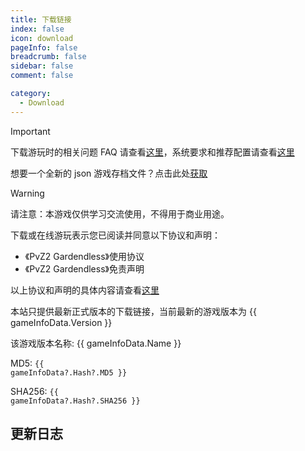 ```yaml
---
title: 下载链接
index: false
icon: download
pageInfo: false
breadcrumb: false
sidebar: false
comment: false

category:
  - Download
---
```


<script setup>
import axios from 'axios';
import { ref, onBeforeMount, onMounted } from 'vue';

const gameInfoData = ref(null);

onBeforeMount(() => {
  axios.get('/jsons/gameinfo.json').then(res => {
    gameInfoData.value = res.data;
  });
})
onMounted(() => {
  (window.adsbygoogle = window.adsbygoogle || []).push({});
})
</script>

> [!important]
> 下载游玩时的相关问题 FAQ 请查看[这里](../guide/FAQ.md)，系统要求和推荐配置请查看[这里](../guide/requirement.md)
>
> 想要一个全新的 json 游戏存档文件？点击此处[获取](../useful-tool/save-editor.md)

> [!warning]
> 请注意：本游戏仅供学习交流使用，不得用于商业用途。
>
> 下载或在线游玩表示您已阅读并同意以下协议和声明：
>
> - 《PvZ2 Gardendless》使用协议
> - 《PvZ2 Gardendless》免责声明
>
> 以上协议和声明的具体内容请查看[这里](../instructions/)

本站只提供最新正式版本的下载链接<span v-if="gameInfoData?.Version">，当前最新的游戏版本为 {{ gameInfoData.Version }}</span>

<span v-if="gameInfoData?.Name">该游戏版本名称: {{ gameInfoData.Name }}</span>

<span v-if="gameInfoData?.Hash?.MD5">MD5: <code>{{ gameInfoData?.Hash?.MD5 }}</code></span>

<span v-if="gameInfoData?.Hash?.SHA256">SHA256: <code>{{ gameInfoData?.Hash?.SHA256 }}</code></span>

## 更新日志

<template v-if="gameInfoData?.NewFeatures">

- <li v-for="(item, index) in gameInfoData.NewFeatures" :key="index">{{ item }}</li>

</template>

<template v-else>暂无</template>

<ins class="adsbygoogle"
     style="display:block"
     data-ad-client="ca-pub-7637695321442015"
     data-ad-slot="7113006248"
     data-ad-format="auto"
     data-full-width-responsive="true">
</ins>

<template v-if="gameInfoData?.Download.Github">

## Github <Badge text="无需登录" type="info" /><Badge text="高速" type="tip" /><Badge text="海外" type="warning" />

下载链接：<a :href="gameInfoData.Download.Github">点击进入</a>

</template>

<template v-if="gameInfoData?.Download.Storage">

## 本地下载 <Badge text="无需登录" type="info" /><Badge text="高速" type="tip" />

下载链接：<a :href="gameInfoData.Download.Storage">点击进入</a>

</template>

<template v-if="gameInfoData?.Download.Baidu">

## 百度网盘

下载链接：<a :href="gameInfoData.Download.Baidu">点击进入</a>

</template>

<template v-if="gameInfoData?.Download.Pan123">

## 123 网盘

下载链接：<a :href="gameInfoData.Download.Pan123">点击进入</a>

</template>

<template v-if="gameInfoData?.Download.Quark">

## 夸克网盘

下载链接：<a :href="gameInfoData.Download.Quark">点击进入</a>

</template>
